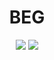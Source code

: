<h1 align="center">BEG</h1>

<p align="center">
 <a href="https://discord.com/users/270612935544406027" target"blank_"><img src="https://img.shields.io/badge/Discord%20-7289DA.svg?&style=for-the-badge&logo=discord&logoColor=white"></a>
  <a href="https://www.github.com/BegMDY" target"blank_"><img src="https://img.shields.io/badge/GitHub%20-191717.svg?&style=for-the-badge&logo=github&logoColor=white"></a>
